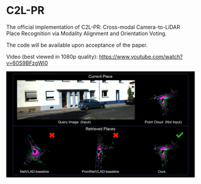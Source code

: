 # C2L-PR
The official implementation of C2L-PR: Cross-modal Camera-to-LiDAR Place Recognition via Modality Alignment and Orientation Voting.

The code will be available upon acceptance of the paper.

Video (best viewed in 1080p quality): https://www.youtube.com/watch?v=60S9BFzgWI0


[![cover](./images/cover.png)](https://www.youtube.com/watch?v=60S9BFzgWI0)
